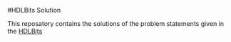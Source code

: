 #HDLBits Solution

This reposatory contains the solutions of the problem statements given in the [HDLBits](https://hdlbits.01xz.net/wiki/Main_Page)
